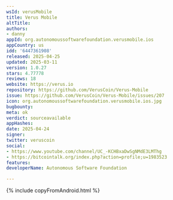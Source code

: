 ```yaml
---
wsId: verusMobile
title: Verus Mobile
altTitle: 
authors:
- danny 
appId: org.autonomoussoftwarefoundation.verusmobile.ios
appCountry: us
idd: '6447361908'
released: 2025-04-25
updated: 2025-03-11
version: 1.0.27
stars: 4.77778
reviews: 18
website: https://verus.io
repository: https://github.com/VerusCoin/Verus-Mobile
issue: https://github.com/VerusCoin/Verus-Mobile/issues/207
icon: org.autonomoussoftwarefoundation.verusmobile.ios.jpg
bugbounty: 
meta: ok
verdict: sourceavailable
appHashes: 
date: 2025-04-24
signer: 
twitter: veruscoin
social:
- https://www.youtube.com/channel/UC_-KCHBxaDwSgNMdE3LMThg
- https://bitcointalk.org/index.php?action=profile;u=1983523 
features: 
developerName: Autonomous Software Foundation

---
```


{% include copyFromAndroid.html %}